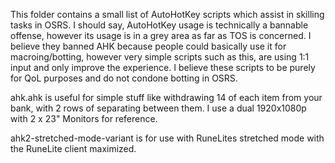 This folder contains a small list of AutoHotKey scripts which assist in skilling tasks in OSRS. I should say, AutoHotKey usage is technically a bannable offense, however its usage is in a grey area as far as TOS is concerned. I believe they banned AHK because people could basically use it for macroing/botting, however very simple scripts such as this, are using 1:1 input and only improve the experience. I believe these scripts to be purely for QoL purposes and do not condone botting in OSRS.

ahk.ahk is useful for simple stuff like withdrawing 14 of each item from your bank, with 2 rows of separating between them. I use a dual 1920x1080p with 2 x 23" Monitors for reference.

ahk2-stretched-mode-variant is for use with RuneLites stretched mode with the RuneLite client maximized.
